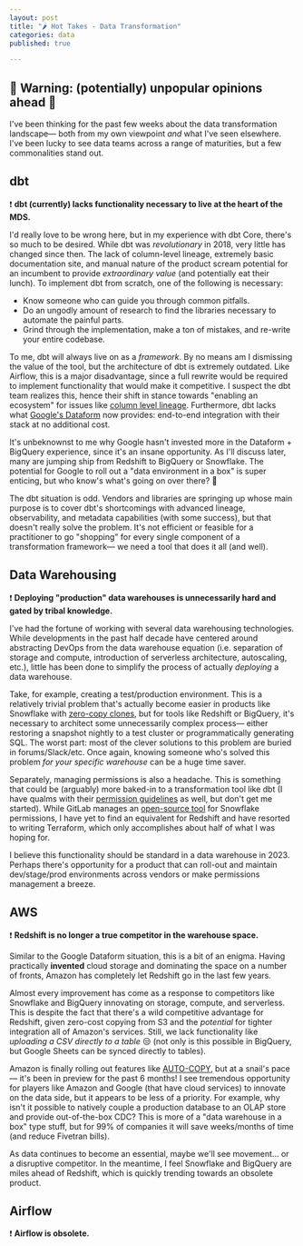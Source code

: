 ```yaml
---
layout: post
title: "🌶️ Hot Takes - Data Transformation"
categories: data
published: true

---
```

## 🚨 Warning: (potentially) unpopular opinions ahead 🚨

I've been thinking for the past few weeks about the data transformation landscape— both from my own viewpoint _and_ what I've seen elsewhere. I've been lucky to see data teams across a range of maturities, but a few commonalities stand out.

## dbt

❗️ **dbt (currently) lacks functionality necessary to live at the heart of the MDS.**

I'd really love to be wrong here, but in my experience with dbt Core, there's so much to be desired. While dbt was _revolutionary_ in 2018, very little has changed since then. The lack of column-level lineage, extremely basic documentation site, and manual nature of the product scream potential for an incumbent to provide _extraordinary value_ (and potentially eat their lunch). To implement dbt from scratch, one of the following is necessary:

- Know someone who can guide you through common pitfalls.
- Do an ungodly amount of research to find the libraries necessary to automate the painful parts.
- Grind through the implementation, make a ton of mistakes, and re-write your entire codebase.

To me, dbt will always live on as a _framework_. By no means am I dismissing the value of the tool, but the architecture of dbt is extremely outdated. Like Airflow, this is a major disadvantage, since a full rewrite would be required to implement functionality that would make it competitive. I suspect the dbt team realizes this, hence their shift in stance towards "enabling an ecosystem" for issues like [column level lineage](https://github.com/dbt-labs/dbt-core/discussions/4458). Furthermore, dbt lacks what [Google's Dataform](https://cloud.google.com/dataform) now provides: end-to-end integration with their stack at no additional cost. 

It's unbeknownst to me why Google hasn't invested more in the Dataform + BigQuery experience, since it's an insane opportunity. As I'll discuss later, many are jumping ship from Redshift to BigQuery or Snowflake. The potential for Google to roll out a "data environment in a box" is super enticing, but who know's what's going on over there? 🧐

The dbt situation is odd. Vendors and libraries are springing up whose main purpose is to cover dbt's shortcomings with advanced lineage, observability, and metadata capabilities (with some success), but that doesn't really solve the problem. It's not efficient or feasible for a practitioner to go "shopping" for every single component of a transformation framework— we need a tool that does it all (and well).

## Data Warehousing

❗️ **Deploying "production" data warehouses is unnecessarily hard and gated by tribal knowledge.**

I've had the fortune of working with several data warehousing technologies. While developments in the past half decade have centered around abstracting DevOps from the data warehouse equation (i.e. separation of storage and compute, introduction of serverless architecture, autoscaling, etc.), little has been done to simplify the process of actually _deploying_ a data warehouse.

Take, for example, creating a test/production environment. This is a relatively trivial problem that's actually become easier in products like Snowflake with [zero-copy clones](https://community.snowflake.com/s/question/0D50Z00009C3VlMSAV/zero-copy-cloning), but for tools like Redshift or BigQuery, it's necessary to architect some unnecessarily complex process— either restoring a snapshot nightly to a test cluster or programmatically generating SQL. The worst part: most of the clever solutions to this problem are buried in forums/Slack/etc. Once again, knowing someone who's solved this problem _for your specific warehouse_ can be a huge time saver.

Separately, managing permissions is also a headache. This is something that could be (arguably) more baked-in to a transformation tool like dbt (I have qualms with their [permission guidelines](https://docs.getdbt.com/blog/configuring-grants) as well, but don't get me started). While GitLab manages an [open-source tool](https://about.gitlab.com/handbook/business-technology/data-team/platform/permifrost/) for Snowflake permissions, I have yet to find an equivalent for Redshift and have resorted to writing Terraform, which only accomplishes about half of what I was hoping for.

I believe this functionality should be standard in a data warehouse in 2023. Perhaps there's opportunity for a product that can roll-out and maintain dev/stage/prod environments across vendors or make permissions management a breeze.

## AWS

❗️ **Redshift is no longer a true competitor in the warehouse space.**

Similar to the Google Dataform situation, this is a bit of an enigma. Having practically **invented** cloud storage and dominating the space on a number of fronts, Amazon has completely let Redshift go in the last few years.

Almost every improvement has come as a response to competitors like Snowflake and BigQuery innovating on storage, compute, and serverless. This is despite the fact that there's a wild competitive advantage for Redshift, given zero-cost copying from S3 and the _potential_ for tighter integration all of Amazon's services. Still, we lack functionality like _uploading a CSV directly to a table_ 😒 (not only is this possible in BigQuery, but Google Sheets can be synced directly to tables).

Amazon is finally rolling out features like [AUTO-COPY](https://aws.amazon.com/about-aws/whats-new/2022/11/amazon-redshift-supports-auto-copy-amazon-s3/), but at a snail's pace— it's been in preview for the past 6 months! I see tremendous opportunity for players like Amazon and Google (that have cloud services) to innovate on the data side, but it appears to be less of a priority. For example, why isn't it possible to natively couple a production database to an OLAP store and provide out-of-the-box CDC? This is more of a "data warehouse in a box" type stuff, but for 99% of companies it will save weeks/months of time (and reduce Fivetran bills).

As data continues to become an essential, maybe we'll see movement... or a disruptive competitor. In the meantime, I feel Snowflake and BigQuery are miles ahead of Redshift, which is quickly trending towards an obsolete product.

## Airflow

❗️ **Airflow is obsolete.**

